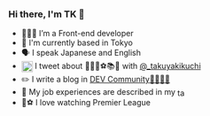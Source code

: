 ### Hi there, I'm TK 👋

- 🧑🏻‍💻 I’m a Front-end developer
- 🗼 I'm currently based in Tokyo
- 🗣 I speak Japanese and English
- <img align="center" src="https://raw.githubusercontent.com/rahuldkjain/github-profile-readme-generator/master/src/images/icons/Social/twitter.svg" alt="takuyakikuchi" height="20" width="20" /> I tweet about 🧑🏻‍💻⚽️📚🎥 with <a href="https://twitter.com/_takuyakikuchi" target="blank">@_takuyakikuchi</a>
- ✏️ I write a blog in <a href="https://dev.to/takuyakikuchi" target="blank">DEV Community👨‍💻👩‍💻</a>
- 💼 My job experiences are described in my <a href="https://www.linkedin.com/in/takuya-kikuchi/" target="blank"><img align="center" src="https://raw.githubusercontent.com/rahuldkjain/github-profile-readme-generator/master/src/images/icons/Social/linked-in-alt.svg" alt="takuyakikuchi" height="16" width="16" /></a>
- 🏴󠁧󠁢󠁥󠁮󠁧󠁿⚽️ I love watching Premier League
